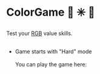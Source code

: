 # ColorGame :red_circle: :eight_spoked_asterisk: :large_blue_circle:
Test your [RGB](https://www.w3schools.com/colors/colors_rgb.asp) value skills.
<br><br>
- Game starts with "Hard" mode
<br><br>
You can play the game here: 
